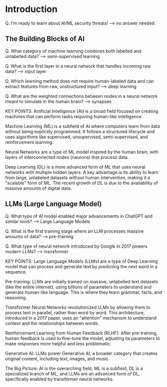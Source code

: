 # Introduction
Q. I'm ready to learn about AI/ML security threats!
--> no answer needed.

## The Building Blocks of AI
Q. What category of machine learning combines both labelled and unlabelled data?
--> semi-supervised learning

Q. What is the first layer in a neural network that handles incoming raw data?
--> input layer

Q. Which learning method does not require human-labeled data and can extract features from raw, unstructured input?
--> deep learning

Q. What are the weighted connections between nodes in a neural network meant to simulate in the human brain?
--> synapses

KEY POINTS:
Artificial Intelligence (AI) is a broad field focused on creating machines that can perform tasks requiring human-like intelligence.

Machine Learning (ML) is a subfield of AI where computers learn from data without being explicitly programmed. It follows a structured lifecycle and uses algorithms like supervised, unsupervised, semi-supervised, and reinforcement learning.

Neural Networks are a type of ML model inspired by the human brain, with layers of interconnected nodes (neurons) that process data.

Deep Learning (DL) is a more advanced form of ML that uses neural networks with multiple hidden layers. A key advantage is its ability to learn from large, unlabeled datasets without human intervention, making it a "scalable" form of ML. The recent growth of DL is due to the availability of massive amounts of digital data.

## LLMs (Large Language Model)
Q. What type of AI model enabled major advancements in ChatGPT and similar tools?
--> Large Language Models

Q. What is the first training stage where an LLM processes massive amounts of data?
--> pre-training

Q. What type of neural network introduced by Google in 2017 powers modern LLMs?
--> transformer

KEY POINTS:
Large Language Models (LLMs) are a type of Deep Learning model that can process and generate text by predicting the next word in a sequence.

Pre-training: LLMs are initially trained on massive, unlabelled text datasets (like the entire internet), using billions of parameters to understand and generate human-like language. This is where they learn grammar, facts, and reasoning.

Transformer Neural Networks revolutionized LLMs by allowing them to process text in parallel, rather than word by word. This architecture, introduced in a 2017 paper, uses an "attention" mechanism to understand context and the relationships between words.

Reinforcement Learning from Human Feedback (RLHF): After pre-training, human feedback is used to fine-tune the model, adjusting its parameters to make responses more helpful and less problematic.

Generative AI: LLMs power Generative AI, a broader category that creates original content, including text, images, and music.

The Big Picture: AI is the overarching field, ML is a subfield, DL is a specialized branch of ML, and LLMs are an advanced form of DL, specifically enabled by transformer neural networks.
